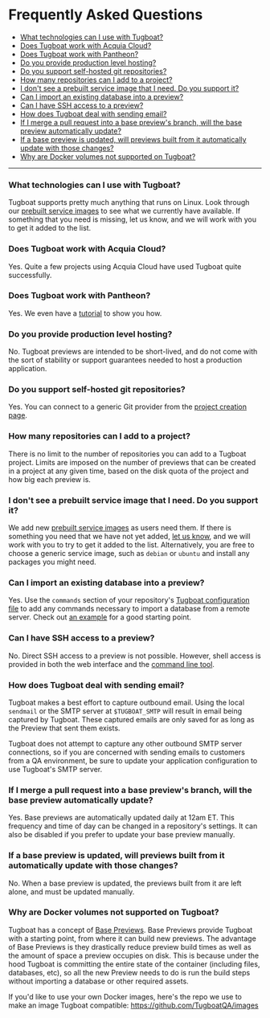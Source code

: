 # Frequently Asked Questions

- [What technologies can I use with Tugboat?](#what-technologies-can-i-use-with-tugboat)
- [Does Tugboat work with Acquia Cloud?](#does-tugboat-work-with-acquia-cloud)
- [Does Tugboat work with Pantheon?](#does-tugboat-work-with-pantheon)
- [Do you provide production level hosting?](#do-you-provide-production-level-hosting)
- [Do you support self-hosted git repositories?](#do-you-support-self-hosted-git-repositories)
- [How many repositories can I add to a project?](#how-many-repositories-can-i-add-to-a-project)
- [I don't see a prebuilt service image that I need. Do you support it?](#i-dont-see-a-prebuilt-service-image-that-i-need-do-you-support-it)
- [Can I import an existing database into a preview?](#can-i-import-an-existing-database-into-a-preview)
- [Can I have SSH access to a preview?](#can-i-have-ssh-access-to-a-preview)
- [How does Tugboat deal with sending email?](#how-does-tugboat-deal-with-sending-email)
- [If I merge a pull request into a base preview's branch, will the base preview automatically update?](#if-i-merge-a-pull-request-into-a-base-previews-branch-will-the-base-preview-automatically-update)
- [If a base preview is updated, will previews built from it automatically update with those changes?](#if-a-base-preview-is-updated-will-previews-built-from-it-automatically-update-with-those-changes)
- [Why are Docker volumes not supported on Tugboat?](#why-are-docker-volumes-not-supported-on-tugboat)

---

### What technologies can I use with Tugboat?

Tugboat supports pretty much anything that runs on Linux. Look through our
[prebuilt service images](../reference/services/index.md) to see what we
currently have available. If something that you need is missing, let us know,
and we will work with you to get it added to the list.

### Does Tugboat work with Acquia Cloud?

Yes. Quite a few projects using Acquia Cloud have used Tugboat quite
successfully.

### Does Tugboat work with Pantheon?

Yes. We even have a [tutorial](../tutorials/pantheon/index.md) to show you how.

### Do you provide production level hosting?

No. Tugboat previews are intended to be short-lived, and do not come with the
sort of stability or support guarantees needed to host a production application.

### Do you support self-hosted git repositories?

Yes. You can connect to a generic Git provider from the
[project creation page](https://dashboard2.tugboat.qa/new-project).

### How many repositories can I add to a project?

There is no limit to the number of repositories you can add to a Tugboat
project. Limits are imposed on the number of previews that can be created in a
project at any given time, based on the disk quota of the project and how big
each preview is.

### I don't see a prebuilt service image that I need. Do you support it?

We add new [prebuilt service images](../reference/services/index.md) as users
need them. If there is something you need that we have not yet added,
[let us know](https://tugboat.qa/support), and we will work with you to try to
get it added to the list. Alternatively, you are free to choose a generic
service image, such as `debian` or `ubuntu` and install any packages you might
need.

### Can I import an existing database into a preview?

Yes. Use the `commands` section of your repository's
[Tugboat configuration file](../configuring-tugboat/index.md) to add any
commands necessary to import a database from a remote server. Check out
[an example](../examples/import-mysql-database/index.md) for a good starting
point.

### Can I have SSH access to a preview?

No. Direct SSH access to a preview is not possible. However, shell access is
provided in both the web interface and the
[command line tool](../advanced/cli/index.md).

### How does Tugboat deal with sending email?

Tugboat makes a best effort to capture outbound email. Using the local
`sendmail` or the SMTP server at `$TUGBOAT_SMTP` will result in email being
captured by Tugboat. These captured emails are only saved for as long as the
Preview that sent them exists.

Tugboat does not attempt to capture any other outbound SMTP server connections,
so if you are concerned with sending emails to customers from a QA environment,
be sure to update your application configuration to use Tugboat's SMTP server.

### If I merge a pull request into a base preview's branch, will the base preview automatically update?

Yes. Base previews are automatically updated daily at 12am ET. This frequency
and time of day can be changed in a repository's settings. It can also be
disabled if you prefer to update your base preview manually.

### If a base preview is updated, will previews built from it automatically update with those changes?

No. When a base preview is updated, the previews built from it are left alone,
and must be updated manually.

### Why are Docker volumes not supported on Tugboat?

Tugboat has a concept of [Base Previews](../concepts/base-previews/). Base
Previews provide Tugboat with a starting point, from where it can build new
previews. The advantage of Base Previews is they drastically reduce preview
build times as well as the amount of space a preview occupies on disk. This is
because under the hood Tugboat is committing the entire state of the container
(including files, databases, etc), so all the new Preview needs to do is run the
build steps without importing a database or other required assets.

If you'd like to use your own Docker images, here's the repo we use to make an
image Tugboat compatible: https://github.com/TugboatQA/images
